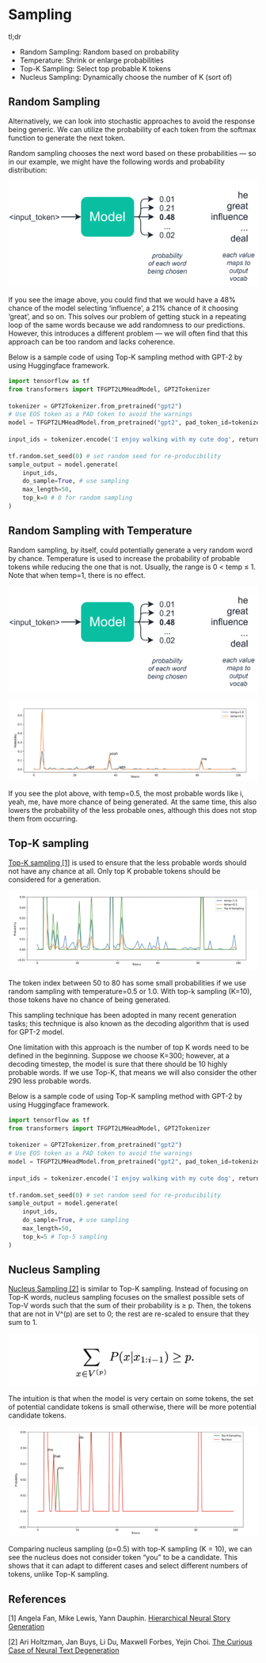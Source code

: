 # Sampling

tl;dr

- Random Sampling: Random based on probability
- Temperature: Shrink or enlarge probabilities
- Top-K Sampling: Select top probable K tokens
- Nucleus Sampling: Dynamically choose the number of K (sort of)

## Random Sampling

Alternatively, we can look into stochastic approaches to avoid the response being generic. We can utilize the probability of each token from the softmax function to generate the next token.

Random sampling chooses the next word based on these probabilities — so in our example, we might have the following words and probability distribution:

![Random sampling allows us to randomly choose a word based on its probability previously assigned by the model](./imgs/random_sampling.png)

If you see the image above, you could find that we would have a 48% chance of the model selecting ‘influence’, a 21% chance of it choosing ‘great’, and so on. This solves our problem of getting stuck in a repeating loop of the same words because we add randomness to our predictions. However, this introduces a different problem — we will often find that this approach can be too random and lacks coherence.

Below is a sample code of using Top-K sampling method with GPT-2 by using Huggingface framework.

```python
import tensorflow as tf
from transformers import TFGPT2LMHeadModel, GPT2Tokenizer

tokenizer = GPT2Tokenizer.from_pretrained("gpt2")
# Use EOS token as a PAD token to avoid the warnings
model = TFGPT2LMHeadModel.from_pretrained("gpt2", pad_token_id=tokenizer.eos_token_id)

input_ids = tokenizer.encode('I enjoy walking with my cute dog', return_tensors='tf')

tf.random.set_seed(0) # set random seed for re-producibility
sample_output = model.generate(
    input_ids, 
    do_sample=True, # use sampling
    max_length=50, 
    top_k=0 # 0 for random sampling
)
```

## Random Sampling with Temperature

Random sampling, by itself, could potentially generate a very random word by chance. Temperature is used to increase the probability of probable tokens while reducing the one that is not. Usually, the range is 0 < temp ≤ 1. Note that when temp=1, there is no effect.

![Random Sampling with Temperature](./imgs/random_sampling.png)

![Random Sampling plots](./imgs/rand_sampling_vs_rand_sampling_temp.png)

If you see the plot above, with temp=0.5, the most probable words like i, yeah, me, have more chance of being generated. At the same time, this also lowers the probability of the less probable ones, although this does not stop them from occurring.

## Top-K sampling

[Top-K sampling [1]](https://arxiv.org/abs/1805.04833) is used to ensure that the less probable words should not have any chance at all. Only top K probable tokens should be considered for a generation.

![Top-K sampling](./imgs/top_k_sampling.png)

The token index between 50 to 80 has some small probabilities if we use random sampling with temperature=0.5 or 1.0. With top-k sampling (K=10), those tokens have no chance of being generated.

This sampling technique has been adopted in many recent generation tasks; this technique is also known as the decoding algorithm that is used for GPT-2 model.

One limitation with this approach is the number of top K words need to be defined in the beginning. Suppose we choose K=300; however, at a decoding timestep, the model is sure that there should be 10 highly probable words. If we use Top-K, that means we will also consider the other 290 less probable words.

Below is a sample code of using Top-K sampling method with GPT-2 by using Huggingface framework.

```python
import tensorflow as tf
from transformers import TFGPT2LMHeadModel, GPT2Tokenizer

tokenizer = GPT2Tokenizer.from_pretrained("gpt2")
# Use EOS token as a PAD token to avoid the warnings
model = TFGPT2LMHeadModel.from_pretrained("gpt2", pad_token_id=tokenizer.eos_token_id)

input_ids = tokenizer.encode('I enjoy walking with my cute dog', return_tensors='tf')

tf.random.set_seed(0) # set random seed for re-producibility
sample_output = model.generate(
    input_ids, 
    do_sample=True, # use sampling
    max_length=50, 
    top_k=5 # Top-5 sampling
)
```

## Nucleus Sampling

[Nucleus Sampling [2]](https://arxiv.org/abs/1904.09751) is similar to Top-K sampling. Instead of focusing on Top-K words, nucleus sampling focuses on the smallest possible sets of Top-V words such that the sum of their probability is ≥ p. Then, the tokens that are not in V^(p) are set to 0; the rest are re-scaled to ensure that they sum to 1.

![Nucleus Sampling](./imgs/nucleus_sampling.png)

The intuition is that when the model is very certain on some tokens, the set of potential candidate tokens is small otherwise, there will be more potential candidate tokens.

![Nucleus vs Top-K](./imgs/nucleus_vs_top_k_sampling.png)

Comparing nucleus sampling (p=0.5) with top-K sampling (K = 10), we can see the nucleus does not consider token “you” to be a candidate. This shows that it can adapt to different cases and select different numbers of tokens, unlike Top-K sampling.

## References

[1] Angela Fan, Mike Lewis, Yann Dauphin. [Hierarchical Neural Story Generation](https://arxiv.org/abs/1805.04833)

[2] Ari Holtzman, Jan Buys, Li Du, Maxwell Forbes, Yejin Choi. [The Curious Case of Neural Text Degeneration](https://arxiv.org/abs/1904.09751)
